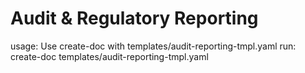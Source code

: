 # Audit & Regulatory Reporting

usage: Use create-doc with templates/audit-reporting-tmpl.yaml
run: create-doc templates/audit-reporting-tmpl.yaml
